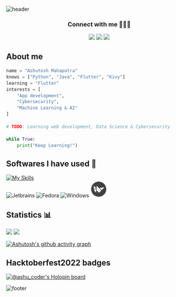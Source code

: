 ![header](https://capsule-render.vercel.app/api?type=waving&color=timeGradient&height=180&section=header&text=Hey,%20there!%20Ashutosh%20here.👋&fontSize=40&animation=fadeIn)

<h3 align="center">Connect with me 🧑🏻‍💻</h3>
<p align="center">
    <a href="https://www.linkedin.com/in/ashutosh-mahapatra-bb0476233/">
    <img src="https://img.shields.io/badge/LinkedIn-0077B5?style=for-the-badge&logo=linkedin&logoColor=white"/></a>
    <a href="https://leetcode.com/ashu_coder/">
    <img src="https://img.shields.io/badge/-LeetCode-FFA116?style=for-the-badge&logo=LeetCode&logoColor=black"/></a>
    <a href="https://www.codechef.com/users/ashu2909">
    <img src="https://img.shields.io/badge/Codechef-%23B92B27.svg?&style=for-the-badge&logo=Codechef&logoColor=white"/></a>
</p>

## About me
```py
name = "Ashutosh Mahapatra"
knows = ["Python", "Java", "Flutter", "Kivy"]
learning = "Flutter"
interests = [
    "App development",
    "Cybersecurity",
    "Machine Learning & AI"
]

# TODO: Learning web development, Data Science & Cybersecurity

while True:
    print("Keep Learning!")
```

## Softwares I have used 🚀
[![My Skills](https://skillicons.dev/icons?i=python,java,dart,flutter,html,css,bootstrap,jquery,linux,bash,git,github,vscode)](https://skillicons.dev)          
<img src="https://cdn.jsdelivr.net/gh/devicons/devicon/icons/jetbrains/jetbrains-original.svg" alt="Jetbrains" width="40" height="40"/>
<img src="https://cdn.jsdelivr.net/gh/devicons/devicon/icons/fedora/fedora-original.svg" alt="Fedora" width="40" height="40"/>
<img src="https://cdn.jsdelivr.net/gh/devicons/devicon/icons/windows8/windows8-original.svg" alt="Windows" width="40" height="40"/>
<img src="./img/Kivy_logo.png" alt="Kivy" width="45" height="45"/>

## Statistics 📊

<img src="https://github-readme-stats.vercel.app/api?username=AM-ash-OR-AM-I&show_icons=true&theme=dracula&hide_border=true&border_radius=10" width="600px"/>
<img src="http://github-readme-streak-stats.herokuapp.com?user=am-ash-or-am-i&theme=dracula&hide_border=true&border_radius=10" width="600px"/>

[![Ashutosh's github activity graph](https://github-readme-activity-graph.cyclic.app/graph?username=am-ash-or-am-i&radius=15&hide_border=true&theme=dracula)](https://github.com/ashutosh00710/github-readme-activity-graph)

## Hacktoberfest2022 badges 

[![@ashu_coder's Holopin board](https://holopin.me/ashu_coder)](https://holopin.io/@ashu_coder)

![footer](https://capsule-render.vercel.app/api?section=footer&type=waving&color=timeGradient&height=130&text=Bye!&fontSize=30)
